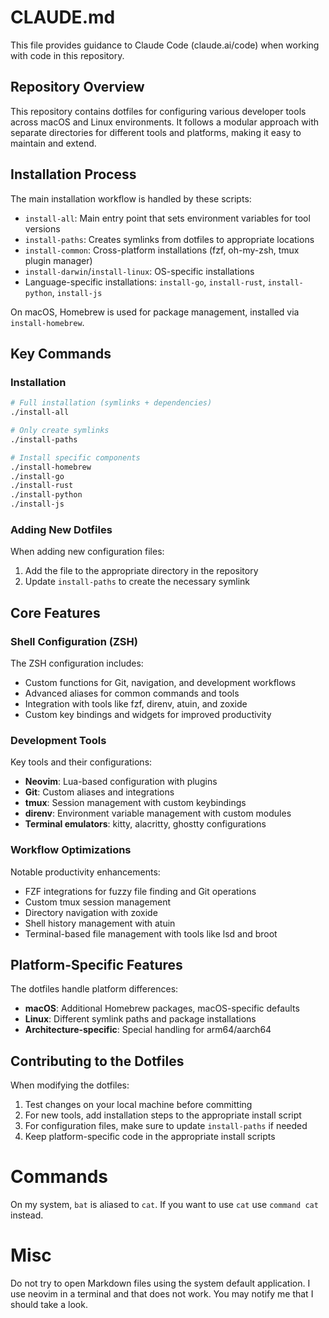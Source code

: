 # CLAUDE.md

This file provides guidance to Claude Code (claude.ai/code) when working with code in this repository.

## Repository Overview

This repository contains dotfiles for configuring various developer tools across macOS and Linux environments. It follows a modular approach with separate directories for different tools and platforms, making it easy to maintain and extend.

## Installation Process

The main installation workflow is handled by these scripts:

- `install-all`: Main entry point that sets environment variables for tool versions
- `install-paths`: Creates symlinks from dotfiles to appropriate locations
- `install-common`: Cross-platform installations (fzf, oh-my-zsh, tmux plugin manager)
- `install-darwin`/`install-linux`: OS-specific installations
- Language-specific installations: `install-go`, `install-rust`, `install-python`, `install-js`

On macOS, Homebrew is used for package management, installed via `install-homebrew`.

## Key Commands

### Installation

```bash
# Full installation (symlinks + dependencies)
./install-all

# Only create symlinks
./install-paths

# Install specific components
./install-homebrew
./install-go
./install-rust
./install-python
./install-js
```

### Adding New Dotfiles

When adding new configuration files:
1. Add the file to the appropriate directory in the repository
2. Update `install-paths` to create the necessary symlink

## Core Features

### Shell Configuration (ZSH)

The ZSH configuration includes:
- Custom functions for Git, navigation, and development workflows
- Advanced aliases for common commands and tools
- Integration with tools like fzf, direnv, atuin, and zoxide
- Custom key bindings and widgets for improved productivity

### Development Tools

Key tools and their configurations:
- **Neovim**: Lua-based configuration with plugins
- **Git**: Custom aliases and integrations
- **tmux**: Session management with custom keybindings
- **direnv**: Environment variable management with custom modules
- **Terminal emulators**: kitty, alacritty, ghostty configurations

### Workflow Optimizations

Notable productivity enhancements:
- FZF integrations for fuzzy file finding and Git operations
- Custom tmux session management
- Directory navigation with zoxide
- Shell history management with atuin
- Terminal-based file management with tools like lsd and broot

## Platform-Specific Features

The dotfiles handle platform differences:
- **macOS**: Additional Homebrew packages, macOS-specific defaults
- **Linux**: Different symlink paths and package installations
- **Architecture-specific**: Special handling for arm64/aarch64

## Contributing to the Dotfiles

When modifying the dotfiles:
1. Test changes on your local machine before committing
2. For new tools, add installation steps to the appropriate install script
3. For configuration files, make sure to update `install-paths` if needed
4. Keep platform-specific code in the appropriate install scripts

# Commands

On my system, `bat` is aliased to `cat`. If you want to use `cat` use `command cat` instead.

# Misc

Do not try to open Markdown files using the system default application. I use neovim in a terminal and that does not work. You may notify me that I should take a look.

